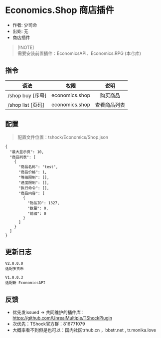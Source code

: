 # Economics.Shop 商店插件

- 作者: 少司命
- 出处: 无
- 商店插件

> [!NOTE]\
> 需要安装前置插件：EconomicsAPI、Economics.RPG (本仓库)

## 指令

| 语法                                                                  |               权限               |   说明   |
| ------------------------------------------------------------------- | :----------------------------: | :----: |
| /shop buy [序号]  | economics.shop |  购买商品  |
| /shop list [页码] | economics.shop | 查看商品列表 |

## 配置

> 配置文件位置：tshock/Economics/Shop.json

```json5
{
  "最大显示页": 10,
  "商品列表": [
    {
      "商品名称": "test",
      "商品价格": 1,
      "等级限制": [],
      "进度限制": [],
      "执行命令": [],
      "商品内容": [
        {
          "物品ID": 1327,
          "数量": 0,
          "前缀": 0
        }
      ]
    }
  ]
}
```

## 更新日志

```
V2.0.0.0
适配多货币

V1.0.0.3
适配新 EconomicsAPI
```

## 反馈

- 优先发issued -> 共同维护的插件库：https://github.com/UnrealMultiple/TShockPlugin
- 次优先：TShock官方群：816771079
- 大概率看不到但是也可以：国内社区trhub.cn ，bbstr.net , tr.monika.love
